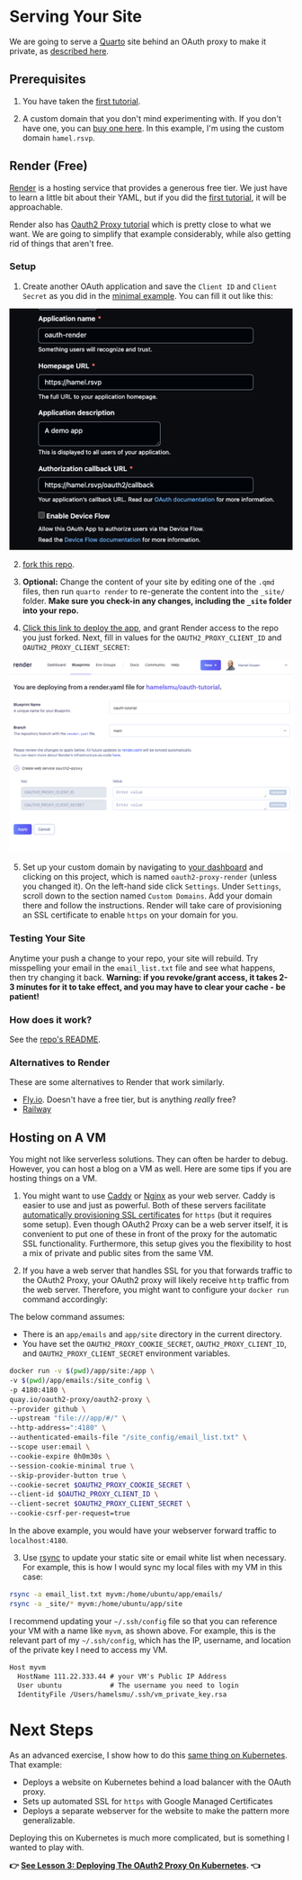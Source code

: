# Serving Your Site

We are going to serve a [Quarto](https://quarto.org/) site behind an OAuth proxy to make it private, as [described here](../README.md).

## Prerequisites

1. You have taken the [first tutorial](../local/README.md).

2. A custom domain that you don't mind experimenting with.  If you don't have one, you can [buy one here](https://domains.google.com). In this example, I'm using the custom domain `hamel.rsvp`.

## Render (Free)

[Render](https://render.com/) is a hosting service that provides a generous free tier.  We just have to learn a little bit about their YAML, but if you did the [first tutorial](../local/README.md), it will be approachable.

Render also has [Oauth2 Proxy tutorial](https://render.com/blog/password-protect-with-oauth2-proxy) which is pretty close to what we want.  We are going to simplify that example considerably, while also getting rid of things that aren't free.

### Setup

1. Create another OAuth application and save the `Client ID` and `Client Secret` as you did in the [minimal example](../local/README.md).  You can fill it out like this:

![](app_setup.png)

2. [fork this repo](https://github.com/hamelsmu/oauth-render-quarto/tree/main).

3. **Optional:** Change the content of your site by editing one of the `.qmd` files, then run `quarto render` to re-generate the content into the `_site/` folder.  **Make sure you check-in any changes, including the `_site` folder into your repo.**

4. [Click this link to deploy the app](https://dashboard.render.com/blueprints), and grant Render access to the repo you just forked.  Next, fill in values for the `OAUTH2_PROXY_CLIENT_ID` and `OAUTH2_PROXY_CLIENT_SECRET`:

![](render_blueprint.png)

5. Set up your custom domain by navigating to [your dashboard](https://dashboard.render.com/) and clicking on this project, which is named `oauth2-proxy-render` (unless you changed it). On the left-hand side click `Settings`.  Under `Settings`, scroll down to the section named `Custom Domains`.  Add your domain there and follow the instructions.  Render will take care of provisioning an SSL certificate to enable `https` on your domain for you.

### Testing Your Site

Anytime your push a change to your repo, your site will rebuild.  Try misspelling your email in the `email_list.txt` file and see what happens, then try changing it back.  **Warning: if you revoke/grant access, it takes 2-3 minutes for it to take effect, and you may have to clear your cache - be patient!**

### How does it work?

See the [repo's README](https://github.com/hamelsmu/oauth-render-quarto).


### Alternatives to Render

These are some alternatives to Render that work similarly.

- [Fly.io](https://fly.io/).  Doesn't have a free tier, but is anything _really_ free?
- [Railway](https://railway.app/)

## Hosting on A VM

You might not like serverless solutions.  They can often be harder to debug. However, you can host a blog on a VM as well.  Here are some tips if you are hosting things on a VM.

1. You might want to use [Caddy](https://caddyserver.com/) or [Nginx](https://www.nginx.com/) as your web server.  Caddy is easier to use and just as powerful.  Both of these servers facilitate [automatically provisioning SSL certificates](https://caddyserver.com/docs/automatic-https#issuer-fallback) for `https` (but it requires some setup).  Even though OAuth2 Proxy can be a web server itself, it is convenient to put one of these in front of the proxy for the automatic SSL functionality. Furthermore, this setup gives you the flexibility to host a mix of private and public sites from the same VM.

2. If you have a web server that handles SSL for you that forwards traffic to the OAuth2 Proxy, your OAuth2 proxy will likely receive `http` traffic from the web server.  Therefore, you might want to configure your `docker run` command accordingly:

The below command assumes:
- There is an `app/emails` and `app/site` directory in the current directory.
- You have set the `OAUTH2_PROXY_COOKIE_SECRET`, `OAUTH2_PROXY_CLIENT_ID`, and `OAUTH2_PROXY_CLIENT_SECRET` environment variables.

```bash
docker run -v $(pwd)/app/site:/app \
-v $(pwd)/app/emails:/site_config \
-p 4180:4180 \
quay.io/oauth2-proxy/oauth2-proxy \
--provider github \
--upstream "file:///app/#/" \
--http-address=":4180" \
--authenticated-emails-file "/site_config/email_list.txt" \
--scope user:email \
--cookie-expire 0h0m30s \
--session-cookie-minimal true \
--skip-provider-button true \
--cookie-secret $OAUTH2_PROXY_COOKIE_SECRET \
--client-id $OAUTH2_PROXY_CLIENT_ID \
--client-secret $OAUTH2_PROXY_CLIENT_SECRET \
--cookie-csrf-per-request=true
```

In the above example, you would have your webserver forward traffic to `localhost:4180`.

3. Use [rsync](https://linuxize.com/post/how-to-use-rsync-for-local-and-remote-data-transfer-and-synchronization/) to update your static site or email white list when necessary. For example, this is how I would sync my local files with my VM in this case:

```bash
rsync -a email_list.txt myvm:/home/ubuntu/app/emails/
rsync -a _site/* myvm:/home/ubuntu/app/site
```

I recommend updating your `~/.ssh/config` file so that you can reference your VM with a name like `myvm`, as shown above. For example, this is the relevant part of my `~/.ssh/config`, which has the IP, username, and location of the private key I need to access my VM.

```
Host myvm
  HostName 111.22.333.44 # your VM's Public IP Address
  User ubuntu            # The username you need to login
  IdentityFile /Users/hamelsmu/.ssh/vm_private_key.rsa
```


# Next Steps

As an advanced exercise, I show how to do this [same thing on Kubernetes](../gke_k8s/README.md). That example:

- Deploys a website on Kubernetes behind a load balancer with the OAuth proxy.
- Sets up automated SSL for `https` with Google Managed Certificates
- Deploys a separate webserver for the website to make the pattern more generalizable.

Deploying this on Kubernetes is much more complicated, but is something I wanted to play with.

**:point_right: [See Lesson 3: Deploying The OAuth2 Proxy On Kubernetes](../gke_k8s/README.md). :point_left:**
